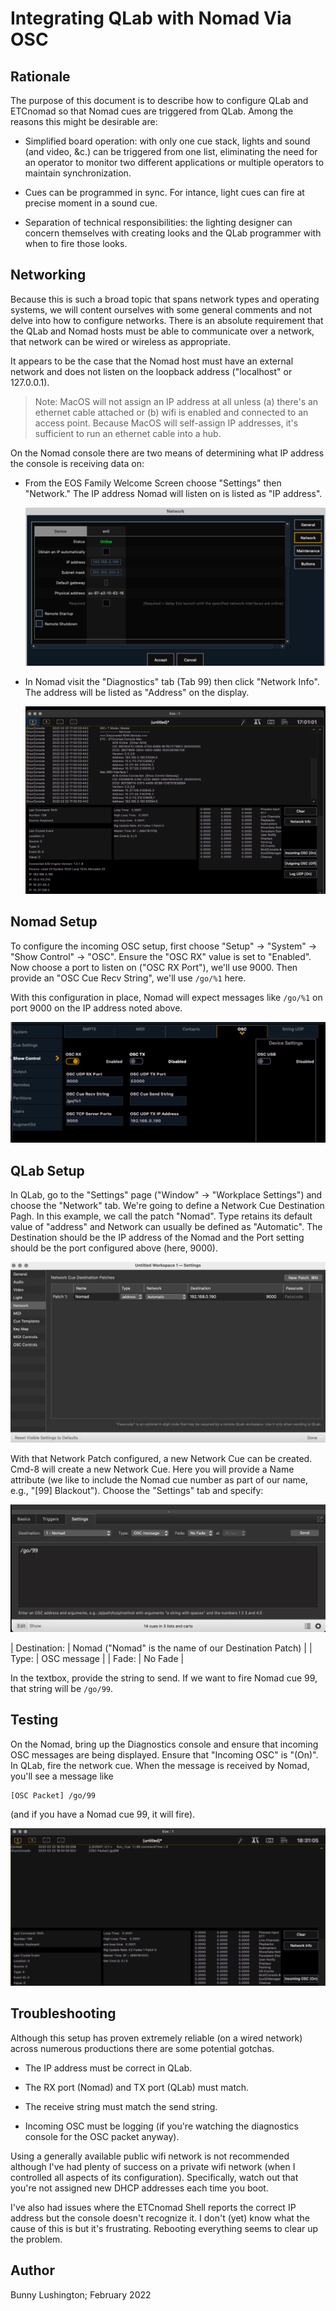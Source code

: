 # Integrating QLab with Nomad Via OSC

## Rationale

The purpose of this document is to describe how to configure QLab and
ETCnomad so that Nomad cues are triggered from QLab. Among the
reasons this might be desirable are:

* Simplified board operation: with only one cue stack, lights and
  sound (and video, &c.) can be triggered from one list, eliminating
  the need for an operator to monitor two different applications or
  multiple operators to maintain synchronization.

* Cues can be programmed in sync. For intance, light cues can fire at
  precise moment in a sound cue.

* Separation of technical responsibilities: the lighting designer can
  concern themselves with creating looks and the QLab programmer with
  when to fire those looks.

## Networking

Because this is such a broad topic that spans network types and
operating systems, we will content ourselves with some general
comments and not delve into how to configure networks. There is an
absolute requirement that the QLab and Nomad hosts must be able to
communicate over a network, that network can be wired or wireless as
appropriate.

It appears to be the case that the Nomad host must have an external
network and does not listen on the loopback address ("localhost" or
127.0.0.1).

> Note: MacOS will not assign an IP address at all unless (a) there's
> an ethernet cable attached or (b) wifi is enabled and connected to
> an access point.  Because MacOS will self-assign IP addresses, it's
> sufficient to run an ethernet cable into a hub.

On the Nomad console there are two means of determining what IP
address the console is receiving data on:

  * From the EOS Family Welcome Screen choose "Settings" then
    "Network." The IP address Nomad will listen on is listed as "IP
    address".

    ![Nomad Family Network Page](img/nomad-eos-family-screen.png)

  * In Nomad visit the "Diagnostics" tab (Tab 99) then click "Network
    Info". The address will be listed as "Address" on the display.

    ![Nomad Diagnostics Page](img/nomad-diag-network.png)

## Nomad Setup

To configure the incoming OSC setup, first choose "Setup" -> "System"
-> "Show Control" -> "OSC". Ensure the "OSC RX" value is set to
"Enabled". Now choose a port to listen on ("OSC RX Port"), we'll
use 9000. Then provide an "OSC Cue Recv String", we'll use
`/go/%1` here.

With this configuration in place, Nomad will expect messages like
`/go/%1` on port 9000 on the IP address noted above.

![Nomad OSC Configuration Page](img/nomad-osc-setup.png)


## QLab Setup

In QLab, go to the "Settings" page ("Window" -> "Workplace Settings")
and choose the "Network" tab. We're going to define a Network Cue
Destination Pagh. In this example, we call the patch "Nomad". Type
retains its default value of "address" and Network can usually be
defined as "Automatic". The Destination should be the IP address of
the Nomad and the Port setting should be the port configured above
(here, 9000).

![QLab Network Patch](img/qlab-network-patch.png)

With that Network Patch configured, a new Network Cue can be
created. Cmd-8 will create a new Network Cue. Here you will provide a
Name attribute (we like to include the Nomad cue number as part of our
name, e.g., "[99] Blackout"). Choose the "Settings" tab and specify:

![QLab Network Cue](img/qlab-network-cue.png)

| Destination: | Nomad ("Nomad" is the name of our Destination Patch) |
| Type:	| OSC message |
| Fade:	| No Fade |

In the textbox, provide the string to send. If we want to fire Nomad
cue 99, that string will be `/go/99`.

## Testing

On the Nomad, bring up the Diagnostics console and ensure that
incoming OSC messages are being displayed. Ensure that "Incoming OSC"
is "(On)".  In QLab, fire the network cue. When the message is
received by Nomad, you'll see a message like

```
[OSC Packet] /go/99
```

(and if you have a Nomad cue 99, it will fire).

![Nomad Successful Fire](img/nomad-successful-osc.png)

## Troubleshooting

Although this setup has proven extremely reliable (on a wired network)
across numerous productions there are some potential gotchas.

  * The IP address must be correct in QLab.

  * The RX port (Nomad) and TX port (QLab) must match.

  * The receive string must match the send string.

  * Incoming OSC must be logging (if you're watching the diagnostics
    console for the OSC packet anyway).

Using a generally available public wifi network is not recommended
although I've had plenty of success on a private wifi network (when I
controlled all aspects of its configuration).  Specifically, watch out
that you're not assigned new DHCP addresses each time you boot.

I've also had issues where the ETCnomad Shell reports the correct IP
address but the console doesn't recognize it.  I don't (yet) know what
the cause of this is but it's frustrating.  Rebooting everything seems
to clear up the problem.

## Author

  Bunny Lushington; February 2022
